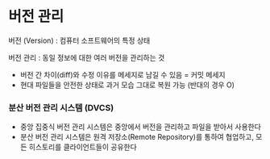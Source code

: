 # 버전 관리

버전 (Version) : 컴퓨터 소프트웨어의 특정 상태

버전 관리 : 동일 정보에 대한 여러 버전을 관리하는 것

- 버전 간 차이(diff)와 수정 이유를 메세지로 남길 수 있음 = 커밋 메세지
- 현대 파일들을 안전한 상태로 과거 모습 그대로 복원 가능 (반대의 경우 O)



### 분산 버전 관리 시스템 (DVCS)

- 중앙 집중식 버전 관리 시스템은 중앙에서 버전을 관리하고 파일을 받아서 사용한다
- 분산 버전 관리 시스템은 원격 저장소(Remote Repository)를 통하여 협업하고, 모든 히스토리를 클라이언트들이 공유한다